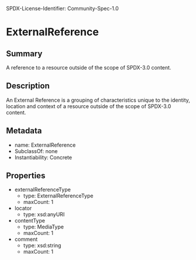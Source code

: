 SPDX-License-Identifier: Community-Spec-1.0

# ExternalReference

## Summary

A reference to a resource outside of the scope of SPDX-3.0 content.

## Description

An External Reference is a grouping of characteristics unique to the identity,
location and context of a resource outside of the scope of SPDX-3.0 content.

## Metadata

- name: ExternalReference
- SubclassOf: none
- Instantiability: Concrete

## Properties

- externalReferenceType
  - type: ExternalReferenceType
  - maxCount: 1
- locator
  - type: xsd:anyURI
- contentType
  - type: MediaType
  - maxCount: 1
- comment
  - type: xsd:string
  - maxCount: 1

